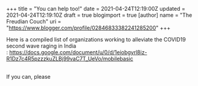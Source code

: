 +++
title = "You can help too!"
date = 2021-04-24T12:19:00Z
updated = 2021-04-24T12:19:10Z
draft = true
blogimport = true 
[author]
	name = "The Freudian Couch"
	uri = "https://www.blogger.com/profile/02846833382241285200"
+++

Here is a compiled list of organizations working to alleviate the COVID19 second wave raging in India :&nbsp;https://docs.google.com/document/u/0/d/1eiobgyrl8iz-R1Dz7c4R5pzzzkuZLBj99vaC7T_UeVo/mobilebasic<div><br /></div><div>If you can, please</div>
